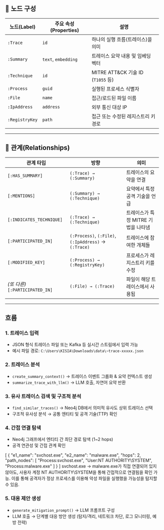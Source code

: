 ## 🧩 노드 구성

| 노드(Label) | 주요 속성(Properties) | 설명 |
|--------------|----------------------|------|
| `:Trace` | `id` | 하나의 실행 흐름(트레이스)을 의미 |
| `:Summary` | `text`, `embedding` | 트레이스 요약 내용 및 임베딩 벡터 |
| `:Technique` | `id` | MITRE ATT&CK 기술 ID (`T1055` 등) |
| `:Process` | `guid` | 실행된 프로세스 식별자 |
| `:File` | `name` | 접근/로드된 파일 이름 |
| `:IpAddress` | `address` | 외부 통신 대상 IP |
| `:RegistryKey` | `path` | 접근 또는 수정된 레지스트리 키 경로 |

---

## 🔗 관계(Relationships)

| 관계 타입 | 방향 | 의미 |
|-------------|--------|------|
| `[:HAS_SUMMARY]` | `(:Trace) → (:Summary)` | 트레이스의 요약을 연결 |
| `[:MENTIONS]` | `(:Summary) → (:Technique)` | 요약에서 특정 공격 기술을 언급 |
| `[:INDICATES_TECHNIQUE]` | `(:Trace) → (:Technique)` | 트레이스가 특정 MITRE 기법을 나타냄 |
| `[:PARTICIPATED_IN]` | `(:Process)`, `(:File)`, `(:IpAddress)` → `(:Trace)` | 트레이스에 참여한 개체들 |
| `[:MODIFIED_KEY]` | `(:Process) → (:RegistryKey)` | 프로세스가 레지스트리 키를 수정 |
| *(또 다른)* `[:PARTICIPATED_IN]` | `(:File) → (:Trace)` | 파일이 해당 트레이스에서 사용됨 |

---

## 흐름

### 1. 트레이스 입력
- JSON 형식 트레이스 파일 또는 Kafka 등 실시간 스트림에서 입력 가능
- 예시 파일 경로: `C:\Users\KISIA\Downloads\data\~trace-xxxxx.json`

### 2. 트레이스 분석
- `create_summary_context()` → 트레이스 이벤트 그룹화 & 요약 컨텍스트 생성
- `summarize_trace_with_llm()` → LLM 호출, 자연어 요약 반환

### 3. 유사 트레이스 검색 및 구조적 분석
- `find_similar_traces()` → Neo4j DB에서 의미적 유사도 상위 트레이스 선택
- 구조적 유사성 분석 → 공통 엔티티 및 공격 기술(TTP) 확인

### 4. 간접 연결 탐색
- Neo4j 그래프에서 엔티티 간 최단 경로 탐색 (1~2 hops)
- 공격 연관성 및 간접 관계 확인

[
  {
    "e1_name": "svchost.exe",
    "e2_name": "malware.exe",
    "hops": 2,
    "path_nodes": [
      "Process:svchost.exe",
      "User:NT AUTHORITY\\SYSTEM",
      "Process:malware.exe"
    ]
  }
]
svchost.exe → malware.exe가 직접 연결되어 있지 않아도, 사용자 계정 NT AUTHORITY\SYSTEM을 통해 간접적으로 연결됨을 확인 가능. 이를 통해 공격자가 정상 프로세스를 이용해 악성 파일을 실행했을 가능성을 탐지할 수 있음.

### 5. 대응 제안 생성
- `generate_mitigation_prompt()` → LLM 프롬프트 구성
- LLM 호출 → 단계별 대응 방안 생성 (탐지/격리, 네트워크 차단, 로그 모니터링, 예방 전략)
